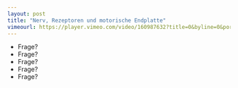 ```yaml
---
layout: post
title: "Nerv, Rezeptoren und motorische Endplatte"
vimeourl: https://player.vimeo.com/video/160987632?title=0&byline=0&portrait=0
---
```

- Frage?
- Frage?
- Frage?
- Frage?
- Frage?




